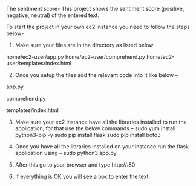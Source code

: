 The sentiment score-
This project shows the sentiment score (positive, negative, neutral) of the entered text.

To start the project in your own ec2 instance you need to follow the steps below-
1.	Make sure your files are in the directory as listed below

home/ec2-user/app.py
home/ec2-user/comprehend.py
home/ec2-user/templates/index.html

2.	Once you setup the files add the relevant code into it like below –

app.py
 
comprehend.py
 
templates/index.html


3.	Make sure your ec2 instance have all the libraries installed to run the application, for that use the below commands – 
sudo yum install python3-pip -y
sudo pip install flask
sudo pip install boto3

4.	Once you have all the libraries installed on your instance run the flask application using – 
sudo python3 app.py
 
6.	After this go to your browser and type 
http://<Your-Public-IP-of-ec2>:80

 7. If everything is OK you will see a box to enter the text.
